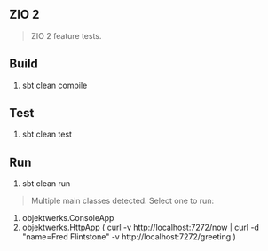 ZIO 2
-----
>ZIO 2 feature tests.

Build
-----
1. sbt clean compile

Test
----
1. sbt clean test

Run
---
1. sbt clean run
>Multiple main classes detected. Select one to run:
1. objektwerks.ConsoleApp
2. objektwerks.HttpApp ( curl -v http://localhost:7272/now | curl -d "name=Fred Flintstone" -v http://localhost:7272/greeting )